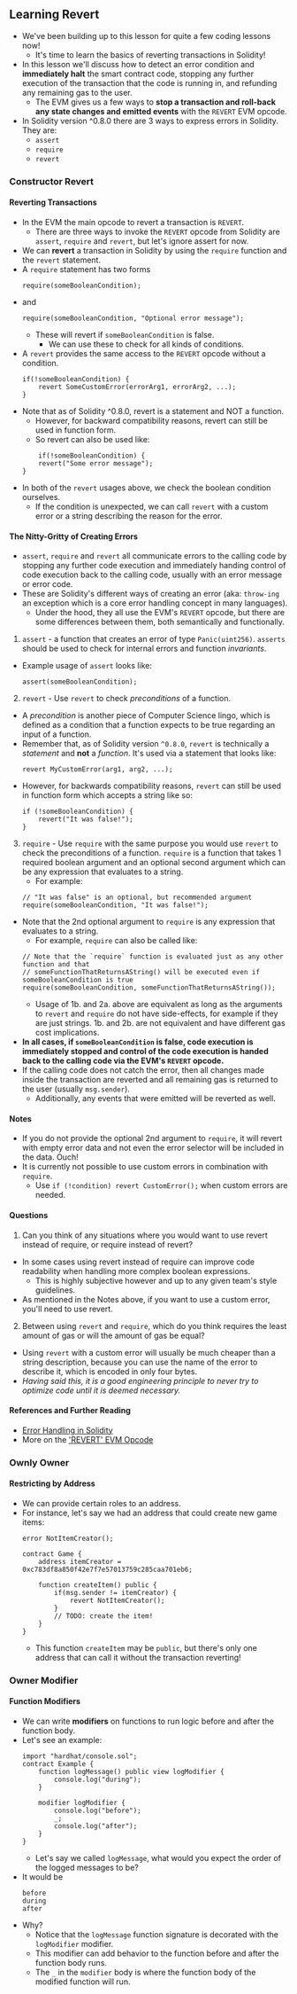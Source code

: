 ## Learning Revert 
- We've been building up to this lesson for quite a few coding lessons now! 
    - It's time to learn the basics of reverting transactions in Solidity!
- In this lesson we'll discuss how to detect an error condition and **immediately halt** the smart contract code, stopping any further execution of the transaction that the code is running in, and refunding any remaining gas to the user. 
    - The EVM gives us a few ways to **stop a transaction and roll-back any state changes and emitted events** with the ``REVERT`` EVM opcode.
- In Solidity version ^0.8.0 there are 3 ways to express errors in Solidity. They are:
    - ``assert``
    - ``require``
    - ``revert``

### Constructor Revert
#### Reverting Transactions
- In the EVM the main opcode to revert a transaction is ``REVERT``. 
    - There are three ways to invoke the ``REVERT`` opcode from Solidity are ``assert``, ``require`` and ``revert``, but let's ignore assert for now.
- We can **revert** a transaction in Solidity by using the ``require`` function and the ``revert`` statement.
- A ``require`` statement has two forms
    ```solidity
    require(someBooleanCondition);
    ```
- and
    ```solidity
    require(someBooleanCondition, "Optional error message");
    ```
    - These will revert if ``someBooleanCondition`` is false. 
        - We can use these to check for all kinds of conditions.
- A ``revert`` provides the same access to the ``REVERT`` opcode without a condition.
    ```solidity
    if(!someBooleanCondition) {
        revert SomeCustomError(errorArg1, errorArg2, ...);
    }
    ```
- Note that as of Solidity ^0.8.0, revert is a statement and NOT a function. 
    - However, for backward compatibility reasons, revert can still be used in function form. 
    - So revert can also be used like:
    ```solidity
        if(!someBooleanCondition) {
        revert("Some error message");
    }
    ```
- In both of the ``revert`` usages above, we check the boolean condition ourselves. 
    - If the condition is unexpected, we can call ``revert`` with a custom error or a string describing the reason for the error.
#### The Nitty-Gritty of Creating Errors 
- ``assert``, ``require`` and ``revert`` all communicate errors to the calling code by stopping any further code execution and immediately handing control of code execution back to the calling code, usually with an error message or error code.
- These are Solidity's different ways of creating an error (aka: ``throw-ing`` an exception which is a core error handling concept in many languages). 
    - Under the hood, they all use the EVM's ``REVERT`` opcode, but there are some differences between them, both semantically and functionally.
1. ``assert`` - a function that creates an error of type ``Panic(uint256)``. ``asserts`` should be used to check for internal errors and function *invariants*.
- Example usage of ``assert`` looks like:
    ```solidity
    assert(someBooleanCondition);
    ```
2. ``revert`` - Use ``revert`` to check *preconditions* of a function.
- A *precondition* is another piece of Computer Science lingo, which is defined as a condition that a function expects to be true regarding an input of a function.
- Remember that, as of Solidity version ``^0.8.0``, ``revert`` is technically a *statement* and **not** a *function*. It's used via a statement that looks like:
    ```solidity
    revert MyCustomError(arg1, arg2, ...);
    ```
- However, for backwards compatibility reasons, ``revert`` can still be used in function form which accepts a string like so:
    ```solidity
    if (!someBooleanCondition) {
        revert("It was false!");
    }
    ```
3. ``require`` - Use ``require`` with the same purpose you would use ``revert`` to check the preconditions of a function. ``require`` is a function that takes 1 required boolean argument and an optional second argument which can be any expression that evaluates to a string. 
    - For example:
    ```solidity
    // "It was false" is an optional, but recommended argument
    require(someBooleanCondition, "It was false!");
    ```
- Note that the 2nd optional argument to ``require`` is any expression that evaluates to a string. 
    - For example, ``require`` can also be called like:
    ```solidity
    // Note that the `require` function is evaluated just as any other function and that
    // someFunctionThatReturnsAString() will be executed even if someBooleanCondition is true
    require(someBooleanCondition, someFunctionThatReturnsAString());
    ```
    - Usage of 1b. and 2a. above  are equivalent as long as the arguments to ``revert`` and ``require`` do not have side-effects, for example if they are just strings. 1b. and 2b. are not equivalent and have different gas cost implications.
- **In all cases, if ``someBooleanCondition`` is false, code execution is immediately stopped and control of the code execution is handed back to the calling code via the EVM's ``REVERT`` opcode.**
- If the calling code does not catch the error, then all changes made inside the transaction are reverted and all remaining gas is returned to the user (usually ``msg.sender``). 
    - Additionally, any events that were emitted will be reverted as well.
####  Notes
- If you do not provide the optional 2nd argument to ``require``, it will revert with empty error data and not even the error selector will be included in the data. Ouch! 
- It is currently not possible to use custom errors in combination with ``require``. 
    - Use ``if (!condition) revert CustomError();`` when custom errors are needed.
#### Questions
1. Can you think of any situations where you would want to use revert instead of require, or require instead of revert?
- In some cases using revert instead of require can improve code readability when handling more complex boolean expressions. 
    - This is highly subjective however and up to any given team's style guidelines.
- As mentioned in the Notes above, if you want to use a custom error, you'll need to use revert.
2. Between using ``revert`` and ``require``, which do you think requires the least amount of gas or will the amount of gas be equal? 
- Using ``revert`` with a custom error will usually be much cheaper than a string description, because you can use the name of the error to describe it, which is encoded in only four bytes.
- *Having said this, it is a good engineering principle to never try to optimize code until it is deemed necessary.*
#### References and Further Reading
- [Error Handling in Solidity](https://docs.soliditylang.org/en/v0.8.4/control-structures.html#error-handling-assert-require-revert-and-exceptions)
- More on the ['REVERT' EVM Opcode](https://ethervm.io/#FD)

### Ownly Owner
#### Restricting by Address
- We can provide certain roles to an address.
- For instance, let's say we had an address that could create new game items:
    ```solidity
    error NotItemCreator();

    contract Game {
        address itemCreator = 0xc783df8a850f42e7f7e57013759c285caa701eb6;

        function createItem() public {
            if(msg.sender != itemCreator) {
                revert NotItemCreator();
            }
            // TODO: create the item!
        }
    }
    ```
    - This function ``createItem`` may be ``public``, but there's only one address that can call it without the transaction reverting!
### Owner Modifier
#### Function Modifiers
- We can write **modifiers** on functions to run logic before and after the function body.
- Let's see an example:
    ```solidity
    import "hardhat/console.sol";
    contract Example {
        function logMessage() public view logModifier {
            console.log("during");
        }

        modifier logModifier {
            console.log("before");
            _;
            console.log("after");
        }
    }
    ```
    - Let's say we called ``logMessage``, what would you expect the order of the logged messages to be?
- It would be
    ```
    before
    during 
    after
    ```
- Why? 
    - Notice that the ``logMessage`` function signature is decorated with the ``logModifier`` modifier.
    - This modifier can add behavior to the function before and after the function body runs. 
    - The ``_`` in the ``modifier`` body is where the function body of the modified function will run.